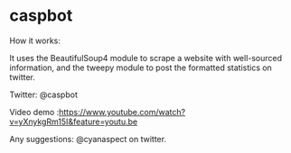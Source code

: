 # caspbot

How it works:

It uses the BeautifulSoup4 module to scrape a website with well-sourced information, and the tweepy module to post the formatted statistics on twitter.

Twitter: @caspbot 

Video demo :https://www.youtube.com/watch?v=yXnykgRm15I&feature=youtu.be



Any suggestions: @cyanaspect on twitter.
